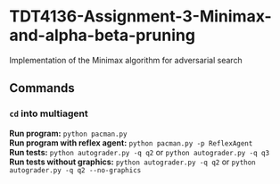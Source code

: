 # TDT4136-Assignment-3-Minimax-and-alpha-beta-pruning
Implementation of the Minimax algorithm for adversarial search
## Commands
### `cd` into multiagent<br />
**Run program:** `python pacman.py`<br />
**Run program with reflex agent:** `python pacman.py -p ReflexAgent`<br />
**Run tests:**  `python autograder.py -q q2` or `python autograder.py -q q3`<br />
**Run tests without graphics:** `python autograder.py -q q2` or `python autograder.py -q q2 --no-graphics`<br />
